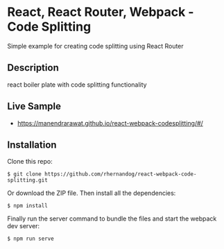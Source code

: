 # React, React Router, Webpack - Code Splitting

Simple example for creating code splitting using React Router

## Description

react boiler plate with code splitting functionality

## Live Sample

- https://manendrarawat.github.io/react-webpack-codesplitting/#/

## Installation

Clone this repo:

```
$ git clone https://github.com/rhernandog/react-webpack-code-splitting.git
```

Or download the ZIP file.
Then install all the dependencies:

```
$ npm install
```

Finally run the server command to bundle the files and start the webpack dev server:

```
$ npm run serve
```
